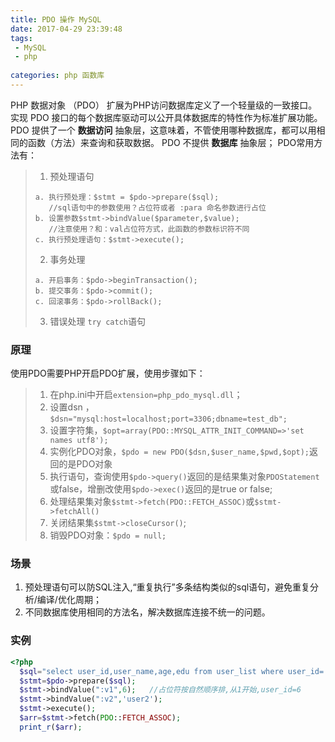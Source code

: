 ```yaml
---
title: PDO 操作 MySQL
date: 2017-04-29 23:39:48
tags: 
 - MySQL
 - php
 
categories: php 函数库
---
```


PHP 数据对象 （PDO） 扩展为PHP访问数据库定义了一个轻量级的一致接口。实现 PDO 接口的每个数据库驱动可以公开具体数据库的特性作为标准扩展功能。
PDO 提供了一个 **数据访问** 抽象层，这意味着，不管使用哪种数据库，都可以用相同的函数（方法）来查询和获取数据。 PDO 不提供 **数据库** 抽象层；
PDO常用方法有：
> 1. 预处理语句
> ```
> a. 执行预处理：$stmt = $pdo->prepare($sql);  
>    //sql语句中的参数使用？占位符或者 :para 命名参数进行占位
> b. 设置参数$stmt->bindValue($parameter,$value);
>    //注意使用？和：val占位符方式，此函数的参数标识符不同
> c. 执行预处理语句：$stmt->execute();
> ```
> 2. 事务处理
> ```
> a. 开启事务：$pdo->beginTransaction();
> b. 提交事务：$pdo->commit();
> c. 回滚事务：$pdo->rollBack();
> ``` 
> 3. 错误处理 `try catch`语句


### 原理
使用PDO需要PHP开启PDO扩展，使用步骤如下：
> 1. 在php.ini中开启`extension=php_pdo_mysql.dll`；
> 2. 设置dsn ，`$dsn="mysql:host=localhost;port=3306;dbname=test_db";`
> 3. 设置字符集，`$opt=array(PDO::MYSQL_ATTR_INIT_COMMAND=>'set names utf8');`
> 4. 实例化PDO对象，`$pdo = new PDO($dsn,$user_name,$pwd,$opt);`返回的是PDO对象
> 5. 执行语句，查询使用`$pdo->query()`返回的是结果集对象`PDOStatement`或false，增删改使用`$pdo->exec()`返回的是true or false;
> 6. 处理结果集对象`$stmt->fetch(PDO::FETCH_ASSOC)`或`$stmt->fetchAll()`
> 7. 关闭结果集`$stmt->closeCursor()`; 
> 8. 销毁PDO对象：`$pdo = null;` 


### 场景
1. 预处理语句可以防SQL注入,“重复执行”多条结构类似的sql语句，避免重复分析/编译/优化周期；
2. 不同数据库使用相同的方法名，解决数据库连接不统一的问题。


### 实例
```php
<?php
  $sql="select user_id,user_name,age,edu from user_list where user_id=:v1 and user_name=:v2";
  $stmt=$pdo->prepare($sql);
  $stmt->bindValue(":v1",6);   //占位符按自然顺序排,从1开始,user_id=6
  $stmt->bindValue(":v2",'user2');
  $stmt->execute();
  $arr=$stmt->fetch(PDO::FETCH_ASSOC);
  print_r($arr);
```